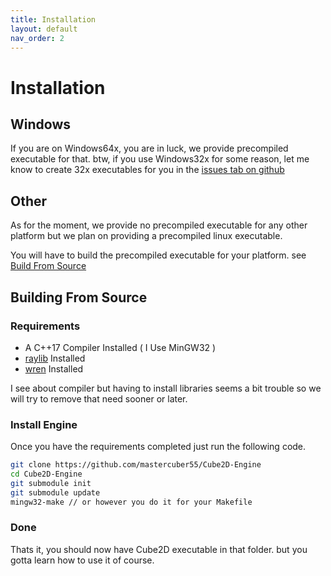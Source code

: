 ```yaml
---
title: Installation
layout: default
nav_order: 2
---
```


# Installation

## Windows
If you are on Windows64x, you are in luck, we provide precompiled executable for that.
btw, if you use Windows32x for some reason, let me know to create 32x executables for you in the [issues tab on github]

## Other
As for the moment, we provide no precompiled executable for any other platform
but we plan on providing a precompiled linux executable.

You will have to build the precompiled executable for your platform.
see [Build From Source] 

## Building From Source
### Requirements
- A C++17 Compiler Installed ( I Use MinGW32 )
- [raylib] Installed
- [wren] Installed

I see about compiler but having to install libraries seems a bit trouble so we will try to remove that need sooner or later.

### Install Engine
Once you have the requirements completed just run the following code.
```sh
git clone https://github.com/mastercuber55/Cube2D-Engine
cd Cube2D-Engine
git submodule init
git submodule update
mingw32-make // or however you do it for your Makefile
```

### Done

Thats it, you should now have Cube2D executable in that folder.
but you gotta learn how to use it of course.

[issues tab on github]: https://github.com/mastercuber55/Cube2D-Engine/Issues
[Build From Source]: https://just-the-docs.com/docs/navigation-structure/#Build-From-Source
[raylib]: https://raylib.com
[wren]: https://wren.io